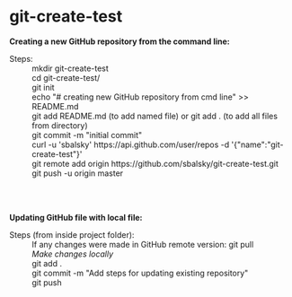 # git-create-test

<b>Creating a new GitHub repository from the command line: </b>
<div>
<dl>
  <dt>Steps:
    <dd>mkdir git-create-test
    <dd>cd git-create-test/
    <dd>git init
    <dd>echo "# creating new GitHub repository from cmd line" >> README.md
    <dd>git add README.md (to add named file) or git add . (to add all files from directory)
    <dd>git commit -m "initial commit"
    <dd>curl -u 'sbalsky' https://api.github.com/user/repos -d '{"name":"git-create-test"}'
    <dd>git remote add origin https://github.com/sbalsky/git-create-test.git
    <dd>git push -u origin master
  </dt>
</dl>
<br><br>

<b>Updating GitHub file with local file: </b>
<div>
<dl>
  <dt>Steps (from inside project folder):
    <dd>If any changes were made in GitHub remote version: git pull
    <dd><i>Make changes locally</i>
    <dd>git add .
    <dd>git commit -m "Add steps for updating existing repository"
    <dd>git push
  </dt>
</dl>

